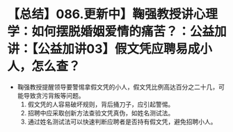# 【总结】086.更新中】鞠强教授讲心理学：如何摆脱婚姻爱情的痛苦？：公益加讲：【公益加讲03】假文凭应聘易成小人，怎么查？

-   鞠强教授提醒领导要警惕拿假文凭的小人，假文凭比例高达百分之二十几，可能导致贪污背叛等问题。
    1.  假文凭的人容易破坏规则，背后捅刀子，应引起警惕。
    2.  招聘中应采取创新方法查验文凭真伪，如姓名测试法。
    3.  通过姓名测试法可以快速判断应聘者是否持有假文凭，避免招聘小人。